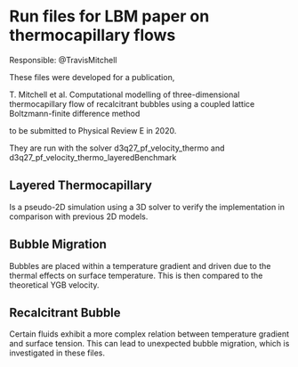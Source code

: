 Run files for LBM paper on thermocapillary flows
===
Responsible: @TravisMitchell

These files were developed for a publication,

T. Mitchell et al. Computational modelling of three-dimensional thermocapillary flow of recalcitrant bubbles using a coupled lattice Boltzmann-finite difference method

to be submitted to Physical Review E in 2020.

They are run with the solver d3q27_pf_velocity_thermo and d3q27_pf_velocity_thermo_layeredBenchmark

## Layered Thermocapillary
Is a pseudo-2D simulation using a 3D solver to verify the implementation in comparison with previous 2D models.

## Bubble Migration
Bubbles are placed within a temperature gradient and driven due to the thermal effects on surface temperature. This is then compared to the theoretical YGB velocity.

## Recalcitrant Bubble
Certain fluids exhibit a more complex relation between temperature gradient and surface tension. This can lead to unexpected bubble migration, which is investigated in these files.
